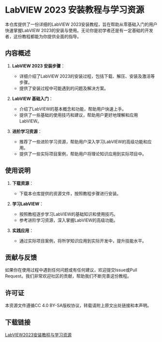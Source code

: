 # LabVIEW 2023 安装教程与学习资源

本仓库提供了一份详细的LabVIEW 2023安装教程，旨在帮助从零基础入门的用户快速掌握LabVIEW 2023的安装与使用。无论你是初学者还是有一定基础的开发者，这份教程都能为你提供全面的指导。

## 内容概述

1. **LabVIEW 2023 安装步骤**：
   - 详细介绍了LabVIEW 2023的安装过程，包括下载、解压、安装及激活等步骤。
   - 提供了安装过程中可能遇到的问题及解决方案。

2. **LabVIEW 基础入门**：
   - 介绍了LabVIEW的基本概念和功能，帮助用户快速上手。
   - 提供了一些基础的使用技巧和建议，帮助用户更好地理解和应用LabVIEW。

3. **进阶学习资源**：
   - 推荐了一些进阶学习资源，帮助用户深入学习LabVIEW的高级功能和应用。
   - 提供了一些实际项目案例，帮助用户将理论知识应用到实际项目中。

## 使用说明

1. **下载资源**：
   - 下载本仓库提供的资源文件，按照教程步骤进行安装。

2. **学习LabVIEW**：
   - 按照教程逐步学习LabVIEW的基础知识和使用技巧。
   - 参考进阶学习资源，深入掌握LabVIEW的高级功能。

3. **实践应用**：
   - 通过实际项目案例，将所学知识应用到实际开发中，提升技能水平。

## 贡献与反馈

如果你在使用过程中遇到任何问题或有任何建议，欢迎提交Issue或Pull Request。我们非常欢迎社区的贡献，帮助我们不断完善这份教程。

## 许可证

本资源文件遵循CC 4.0 BY-SA版权协议，转载请附上原文出处链接和本声明。

## 下载链接

[LabVIEW2023安装教程与学习资源](https://pan.quark.cn/s/0501198d2c45)